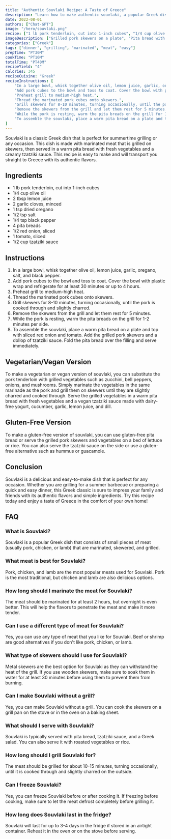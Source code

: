 ```yaml
---
title: "Authentic Souvlaki Recipe: A Taste of Greece"
description: "Learn how to make authentic souvlaki, a popular Greek dish that is perfect for any occasion. This easy recipe is sure to impress your family and friends!"
date: 2022-08-01
authors: ["Chat-GPT"]
image: "/hero/souvlaki.png"
recipe: ["1 lb pork tenderloin, cut into 1-inch cubes", "1/4 cup olive oil", "2 tbsp lemon juice", "2 garlic cloves, minced", "1 tsp dried oregano", "1/2 tsp salt", "1/4 tsp black pepper", "4 pita breads", "1/2 red onion, sliced", "1 tomato, sliced", "1/2 cup tzatziki sauce"]
imageDescription: ["Grilled pork skewers on a plate", "Pita bread with sliced tomato and onion", "Tzatziki sauce in a bowl"]
categories: ["Greek"]
tags: ["dinner", "grilling", "marinated", "meat", "easy"]
prepTime: "PT30M"
cookTime: "PT10M"
totalTime: "PT40M"
recipeYield: "4"
calories: 345
recipeCuisine: "Greek"
recipeInstructions: [
    "In a large bowl, whisk together olive oil, lemon juice, garlic, oregano, salt, and black pepper.",
    "Add pork cubes to the bowl and toss to coat. Cover the bowl with plastic wrap and refrigerate for at least 30 minutes or up to 4 hours.",
    "Preheat grill to medium-high heat.",
    "Thread the marinated pork cubes onto skewers.",
    "Grill skewers for 8-10 minutes, turning occasionally, until the pork is cooked through and slightly charred.",
    "Remove the skewers from the grill and let them rest for 5 minutes.",
    "While the pork is resting, warm the pita breads on the grill for 1-2 minutes per side.",
    "To assemble the souvlaki, place a warm pita bread on a plate and top with sliced red onion and tomato. Add the grilled pork skewers and a dollop of tzatziki sauce. Fold the pita bread over the filling and serve immediately."
]
---
```


Souvlaki is a classic Greek dish that is perfect for summertime grilling or any occasion. This dish is made with marinated meat that is grilled on skewers, then served in a warm pita bread with fresh vegetables and a creamy tzatziki sauce. This recipe is easy to make and will transport you straight to Greece with its authentic flavors.

## Ingredients

- 1 lb pork tenderloin, cut into 1-inch cubes
- 1/4 cup olive oil
- 2 tbsp lemon juice
- 2 garlic cloves, minced
- 1 tsp dried oregano
- 1/2 tsp salt
- 1/4 tsp black pepper
- 4 pita breads
- 1/2 red onion, sliced
- 1 tomato, sliced
- 1/2 cup tzatziki sauce

## Instructions

1. In a large bowl, whisk together olive oil, lemon juice, garlic, oregano, salt, and black pepper.
2. Add pork cubes to the bowl and toss to coat. Cover the bowl with plastic wrap and refrigerate for at least 30 minutes or up to 4 hours.
3. Preheat grill to medium-high heat.
4. Thread the marinated pork cubes onto skewers.
5. Grill skewers for 8-10 minutes, turning occasionally, until the pork is cooked through and slightly charred.
6. Remove the skewers from the grill and let them rest for 5 minutes.
7. While the pork is resting, warm the pita breads on the grill for 1-2 minutes per side.
8. To assemble the souvlaki, place a warm pita bread on a plate and top with sliced red onion and tomato. Add the grilled pork skewers and a dollop of tzatziki sauce. Fold the pita bread over the filling and serve immediately.

## Vegetarian/Vegan Version

To make a vegetarian or vegan version of souvlaki, you can substitute the pork tenderloin with grilled vegetables such as zucchini, bell peppers, onions, and mushrooms. Simply marinate the vegetables in the same marinade as the pork and grill them on skewers until they are slightly charred and cooked through. Serve the grilled vegetables in a warm pita bread with fresh vegetables and a vegan tzatziki sauce made with dairy-free yogurt, cucumber, garlic, lemon juice, and dill.

## Gluten-Free Version

To make a gluten-free version of souvlaki, you can use gluten-free pita bread or serve the grilled pork skewers and vegetables on a bed of lettuce or rice. You can also serve the tzatziki sauce on the side or use a gluten-free alternative such as hummus or guacamole.

## Conclusion

Souvlaki is a delicious and easy-to-make dish that is perfect for any occasion. Whether you are grilling for a summer barbecue or preparing a quick and easy dinner, this Greek classic is sure to impress your family and friends with its authentic flavors and simple ingredients. Try this recipe today and enjoy a taste of Greece in the comfort of your own home!

## FAQ

### What is Souvlaki?

Souvlaki is a popular Greek dish that consists of small pieces of meat (usually pork, chicken, or lamb) that are marinated, skewered, and grilled.

### What meat is best for Souvlaki?

Pork, chicken, and lamb are the most popular meats used for Souvlaki. Pork is the most traditional, but chicken and lamb are also delicious options.

### How long should I marinate the meat for Souvlaki?

The meat should be marinated for at least 2 hours, but overnight is even better. This will help the flavors to penetrate the meat and make it more tender.

### Can I use a different type of meat for Souvlaki?

Yes, you can use any type of meat that you like for Souvlaki. Beef or shrimp are good alternatives if you don't like pork, chicken, or lamb.

### What type of skewers should I use for Souvlaki?

Metal skewers are the best option for Souvlaki as they can withstand the heat of the grill. If you use wooden skewers, make sure to soak them in water for at least 30 minutes before using them to prevent them from burning.

### Can I make Souvlaki without a grill?

Yes, you can make Souvlaki without a grill. You can cook the skewers on a grill pan on the stove or in the oven on a baking sheet.

### What should I serve with Souvlaki?

Souvlaki is typically served with pita bread, tzatziki sauce, and a Greek salad. You can also serve it with roasted vegetables or rice.

### How long should I grill Souvlaki for?

The meat should be grilled for about 10-15 minutes, turning occasionally, until it is cooked through and slightly charred on the outside.

### Can I freeze Souvlaki?

Yes, you can freeze Souvlaki before or after cooking it. If freezing before cooking, make sure to let the meat defrost completely before grilling it.

### How long does Souvlaki last in the fridge?

Souvlaki will last for up to 3-4 days in the fridge if stored in an airtight container. Reheat it in the oven or on the stove before serving.